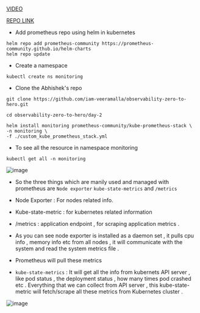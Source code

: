 [VIDEO](https://www.youtube.com/watch?v=OfoQMJJSnUs&list=PLdpzxOOAlwvJUIfwmmVDoPYqXXUNbdBmb&index=6)


[REPO LINK](https://github.com/iam-veeramalla/observability-zero-to-hero/tree/main)

- Add prometheus repo using helm in kubernetes

```
helm repo add prometheus-community https://prometheus-community.github.io/helm-charts
helm repo update
```

- Create a namespace

```
kubectl create ns monitoring
```

- Clone the Abhishek's repo

```
git clone https://github.com/iam-veeramalla/observability-zero-to-hero.git
```

```
cd observability-zero-to-hero/day-2

helm install monitoring prometheus-community/kube-prometheus-stack \
-n monitoring \
-f ./custom_kube_prometheus_stack.yml
```

- To see all the resource in namespace monitoring

```
kubectl get all -n monitoring
```

![image](https://github.com/user-attachments/assets/5a6ba046-f883-49a8-995c-075aaaa4d8f9)

- So the three things which are manily used and managed with prometheus are `Node exporter` `kube-state-metrics` and `/metrics`

- Node Exporter : For nodes related info.

- Kube-state-metric : for kubernetes related information

- /metrics : application endpoint , for scraping application metrics . 



- As you can see node exporter is installed as a daemon set , it pulls cpu info , memory info etc from all nodes  , it will communicate with the system and read the system metrics file . 

- Prometheus will pull these metrics

- `kube-state-metrics` : It will get all the info from kubernets API server , like pod status , the deployment status , how many times pod crashed  etc . Everything that we can collect from API server , this kube-state-metric will fetch/scrape all these metrics from Kubernetes cluster . 

![image](https://github.com/user-attachments/assets/4982c831-12fa-4caa-8a12-76f0616ab2b4)


